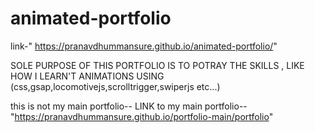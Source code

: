 # animated-portfolio

link-" https://pranavdhummansure.github.io/animated-portfolio/"


SOLE PURPOSE OF THIS PORTFOLIO IS TO POTRAY THE SKILLS , LIKE HOW I LEARN'T ANIMATIONS USING (css,gsap,locomotivejs,scrolltrigger,swiperjs etc...)


this is not my main portfolio--
LINK to my main portfolio--"https://pranavdhummansure.github.io/portfolio-main/portfolio"
 
